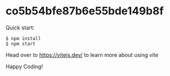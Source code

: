 # co5b54bfe87b6e55bde149b8f

Quick start:

```
$ npm install
$ npm start
````

Head over to https://vitejs.dev/ to learn more about using vite

Happy Coding!
